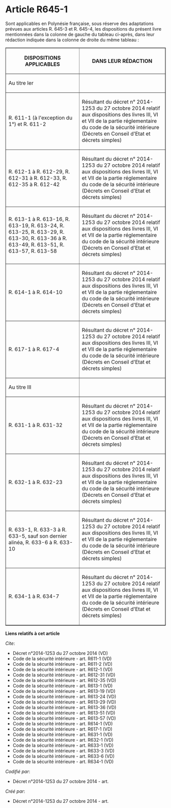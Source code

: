 # Article R645-1

Sont applicables en Polynésie française, sous réserve des adaptations prévues aux articles R. 645-3 et R. 645-4, les
dispositions du présent livre mentionnées dans la colonne de gauche du tableau ci-après, dans leur rédaction indiquée dans la
colonne de droite du même tableau : 

<table border="1">
      <tbody><tr>
        <th>

DISPOSITIONS APPLICABLES </th>
        <th>

DANS LEUR RÉDACTION </th>
      </tr>
      <tr>
        <td align="left">

Au titre Ier </td>
        <td align="left">
      </td></tr>
      <tr>
        <td align="left">

R. 611-1 (à l'exception du 1°) et R. 611-2 
</td>
        <td align="left">

Résultant du décret n° 2014-1253 du 27 octobre 2014 relatif aux dispositions des livres III, VI et VII de la partie
réglementaire du code de la sécurité intérieure (Décrets en Conseil d'Etat et décrets simples) </td>
      </tr>
      <tr>
        <td align="left">

R. 612-1 à R. 612-29, R. 612-31 à R. 612-33, R. 612-35 à R. 612-42 
</td>
        <td align="left">

Résultant du décret n° 2014-1253 du 27 octobre 2014 relatif aux dispositions des livres III, VI et VII de la partie
réglementaire du code de la sécurité intérieure (Décrets en Conseil d'Etat et décrets simples) </td>
      </tr>
      <tr>
        <td align="left">

R. 613-1 à R. 613-16, R. 613-19, R. 613-24, R. 613-25, R. 613-29, R. 613-30, R. 613-36 à R. 613-49, R. 613-51, R. 613-57, R.
613-58 </td>
        <td align="left">

Résultant du décret n° 2014-1253 du 27 octobre 2014 relatif aux dispositions des livres III, VI et VII de la partie
réglementaire du code de la sécurité intérieure (Décrets en Conseil d'Etat et décrets simples) </td>
      </tr>
      <tr>
        <td align="left">

R. 614-1 à R. 614-10 
</td>
        <td align="left">

Résultant du décret n° 2014-1253 du 27 octobre 2014 relatif aux dispositions des livres III, VI et VII de la partie
réglementaire du code de la sécurité intérieure (Décrets en Conseil d'Etat et décrets simples) </td>
      </tr>
      <tr>
        <td align="left">

R. 617-1 à R. 617-4 
</td>
        <td align="left">

Résultant du décret n° 2014-1253 du 27 octobre 2014 relatif aux dispositions des livres III, VI et VII de la partie
réglementaire du code de la sécurité intérieure (Décrets en Conseil d'Etat et décrets simples) </td>
      </tr>
      <tr>
        <td align="left">

Au titre III </td>
        <td align="left">
      </td></tr>
      <tr>
        <td align="left">

R. 631-1 à R. 631-32 
</td>
        <td align="left">

Résultant du décret n° 2014-1253 du 27 octobre 2014 relatif aux dispositions des livres III, VI et VII de la partie
réglementaire du code de la sécurité intérieure (Décrets en Conseil d'Etat et décrets simples) </td>
      </tr>
      <tr>
        <td align="left">

R. 632-1 à R. 632-23 
</td>
        <td align="left">

Résultant du décret n° 2014-1253 du 27 octobre 2014 relatif aux dispositions des livres III, VI et VII de la partie
réglementaire du code de la sécurité intérieure (Décrets en Conseil d'Etat et décrets simples) </td>
      </tr>
      <tr>
        <td align="left">

R. 633-1, R. 633-3 à R. 633-5, sauf son dernier alinéa, R. 633-6 à R. 633-10 
</td>
        <td align="left">

Résultant du décret n° 2014-1253 du 27 octobre 2014 relatif aux dispositions des livres III, VI et VII de la partie
réglementaire du code de la sécurité intérieure (Décrets en Conseil d'Etat et décrets simples) </td>
      </tr>
      <tr>
        <td align="left">

R. 634-1 à R. 634-7
</td>
        <td align="left">

Résultant du décret n° 2014-1253 du 27 octobre 2014 relatif aux dispositions des livres III, VI et VII de la partie
réglementaire du code de la sécurité intérieure (Décrets en Conseil d'Etat et décrets simples)</td>
      </tr>
    </tbody></table>

**Liens relatifs à cet article**

_Cite_:

  - Décret n°2014-1253 du 27 octobre 2014 (VD)
  - Code de la sécurité intérieure - art. R611-1 (VD)
  - Code de la sécurité intérieure - art. R611-2 (VD)
  - Code de la sécurité intérieure - art. R612-1 (VD)
  - Code de la sécurité intérieure - art. R612-31 (VD)
  - Code de la sécurité intérieure - art. R612-35 (VD)
  - Code de la sécurité intérieure - art. R613-1 (VD)
  - Code de la sécurité intérieure - art. R613-19 (VD)
  - Code de la sécurité intérieure - art. R613-24 (VD)
  - Code de la sécurité intérieure - art. R613-29 (VD)
  - Code de la sécurité intérieure - art. R613-36 (VD)
  - Code de la sécurité intérieure - art. R613-51 (VD)
  - Code de la sécurité intérieure - art. R613-57 (VD)
  - Code de la sécurité intérieure - art. R614-1 (VD)
  - Code de la sécurité intérieure - art. R617-1 (VD)
  - Code de la sécurité intérieure - art. R631-1 (VD)
  - Code de la sécurité intérieure - art. R632-1 (VD)
  - Code de la sécurité intérieure - art. R633-1 (VD)
  - Code de la sécurité intérieure - art. R633-3 (VD)
  - Code de la sécurité intérieure - art. R633-6 (VD)
  - Code de la sécurité intérieure - art. R634-1 (VD)

_Codifié par_:

  - Décret n°2014-1253 du 27 octobre 2014 - art.

_Créé par_:

  - Décret n°2014-1253 du 27 octobre 2014 - art.
